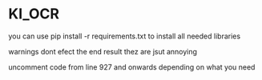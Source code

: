 # KI_OCR
 
you can use pip install -r requirements.txt to install all needed libraries

warnings dont efect the end result thez are jsut annoying

uncomment code from line 927 and onwards depending on what you need


